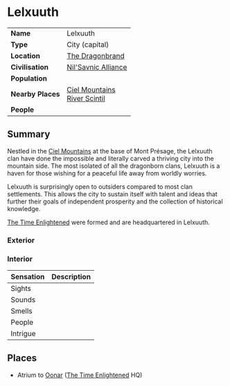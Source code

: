 # Lelxuuth

|||
| --- | --- |
| **Name** | Lelxuuth | place.4
| **Type** | City (capital) |
| **Location** | [The Dragonbrand](../../../civilisations/nilsavnic-alliance/states/the-dragonbrand.md) |
| **Civilisation** | [Nil'Savnic Alliance](../../../civilisations/nilsavnic-alliance/nilsavnic-alliance.md) |
| **Population** | |
| **Nearby Places** | [Ciel Mountains](../../topography/mountains/ciel-mountains.md)<br>[River Scintil](../../topography/rivers-lakes/river-scintil.md) |
| **People** | |

## Summary

Nestled in the [Ciel Mountains](../../topography/mountains/ciel-mountains.md) at the base of Mont Présage, the Lelxuuth clan have done the impossible and literally carved a thriving city into the mountain side. The most isolated of all the dragonborn clans, Lelxuuth is a haven for those wishing for a peaceful life away from worldly worries.

Lelxuuth is surprisingly open to outsiders compared to most clan settlements. This allows the city to sustain itself with talent and ideas that further their goals of independent prosperity and the collection of historical knowledge.

[The Time Enlightened](../../../organisations/the-time-enlightened.md) were formed and are headquartered in Lelxuuth.

### Exterior

### Interior

| Sensation | Description |
| ---- | --- |
| Sights | |
| Sounds | |
| Smells | |
| People | |
| Intrigue | |

## Places

- Atrium to [Oonar](../../../celestial-objects/oonar.md) ([The Time Enlightened](../../../organisations/the-time-enlightened.md) HQ)
